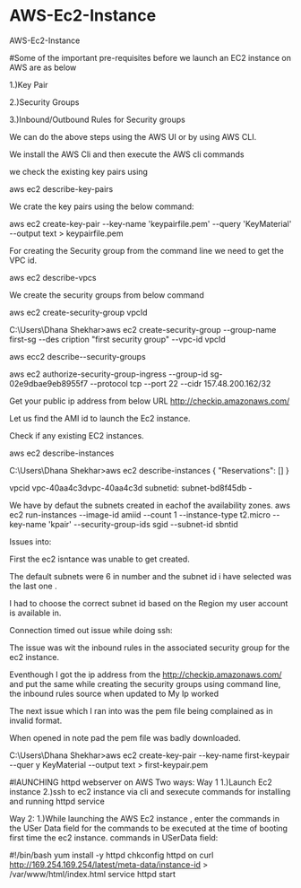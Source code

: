 # AWS-Ec2-Instance
AWS-Ec2-Instance


#Some of the important pre-requisites before we launch an EC2 instance on AWS are as below

1.)Key Pair

2.)Security Groups

3.)Inbound/Outbound Rules for Security groups

We can do the above steps using the AWS UI or by using AWS CLI.

We install the AWS Cli and then execute the AWS cli commands

we check the existing key pairs using 

aws ec2 describe-key-pairs

We crate the key pairs using the below command:

aws ec2 create-key-pair --key-name 'keypairfile.pem' --query 'KeyMaterial' --output text > keypairfile.pem

For creating the Security group from the command line we need to get the VPC id.

aws ec2 describe-vpcs

We create the security groups from below command

aws ec2 create-security-group vpcId 

C:\Users\Dhana Shekhar>aws ec2 create-security-group --group-name first-sg --des
cription "first security group" --vpc-id vpcId

aws ecc2 describe--security-groups

aws ec2 authorize-security-group-ingress --group-id sg-02e9dbae9eb8955f7 --protocol tcp --port 22 --cidr 157.48.200.162/32

Get your public ip address from below URL
http://checkip.amazonaws.com/
    
   
  Let us find the AMI id to launch the Ec2 instance.
  
  Check if any existing EC2 instances.
  
  aws ec2 describe-instances
  
C:\Users\Dhana Shekhar>aws ec2 describe-instances
{
    "Reservations": []
}

vpcid
vpc-40aa4c3dvpc-40aa4c3d
subnetid:
subnet-bd8f45db - 


We have by defaut the subnets created in eachof the availability zones.
aws ec2 run-instances --image-id amiid --count 1 --instance-type t2.micro --key-name 'kpair' --security-group-ids sgid --subnet-id sbntid


Issues into:

First the ec2 isntance was unable to get created.

The default subnets were 6 in number and the subnet id i have selected was the last one .

I had to choose the correct subnet id based on the Region my user account is available in.

Connection timed out issue while doing ssh:

The issue was wit the inbound rules in the associated security group for the ec2 instance.

Eventhough I got the ip address from the http://checkip.amazonaws.com/ and put the same while creating the security groups using command line, the inbound rules source when updated to My Ip worked

The next issue which I ran into was the pem file being complained as in invalid format.

When opened in note pad the pem file was badly downloaded.

C:\Users\Dhana Shekhar>aws ec2 create-key-pair --key-name first-keypair --quer
y KeyMaterial --output text > first-keypair.pem
 
 
 
 


#lAUNCHING httpd webserver on AWS
Two ways:
Way 1
1.)Launch Ec2 instance
2.)ssh to ec2 instance via cli and sexecute commands for installing and running httpd service


Way 2:
1.)While launching the AWS Ec2 instance , enter the commands in the USer Data field for the commands to be executed at the time of booting first time the ec2 instance.
commands in USerData field:

#!/bin/bash
yum install -y httpd
chkconfig httpd on
curl http://169.254.169.254/latest/meta-data/instance-id > /var/www/html/index.html
service httpd start





  
  
  
    


